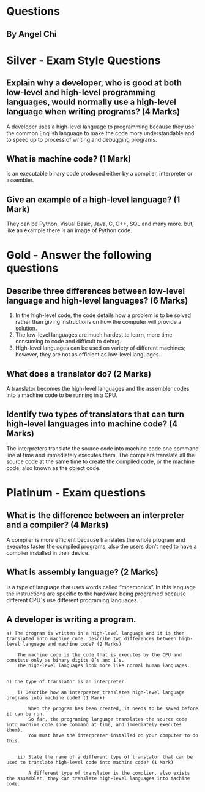
# Questions

## By Angel Chi

# Silver - Exam Style Questions

## Explain why a developer, who is good at both low-level and high-level programming languages, would normally use a high-level language when writing programs? (4 Marks)

A developer uses a high-level language to programming because they use the common English language to make the code more understandable and to speed up to process of writing and debugging programs.


## What is machine code? (1 Mark)

Is an executable binary code produced either by a compiler, interpreter or assembler.


## Give an example of a high-level language? (1 Mark)

They can be Python, Visual Basic, Java, C, C++, SQL and many more. but, like an example there is an image of Python code.


# Gold - Answer the following questions

## Describe three differences between low-level language and high-level languages? (6 Marks)

1. In the high-level code, the code details how a problem is to be solved rather than giving instructions on how the computer will provide a solution.
2. The low-level languages are much hardest to learn, more time-consuming to code and difficult to debug.
3. High-level languages can be used on variety of different machines; however, they are not as efficient as low-level languages.


## What does a translator do? (2 Marks)

A translator becomes the high-level languages and the assembler codes into a machine code to be running in a CPU.


## Identify two types of translators that can turn high-level languages into machine code? (4 Marks)

The interpreters translate the source code into machine code one command line at time and immediately executes them.
The compilers translate all the source code at the same time to create the compiled code, or the machine code, also known as the object code.


# Platinum - Exam questions

## What is the difference between an interpreter and a compiler? (4 Marks)

A compiler is more efficient because translates the whole program and executes faster the compiled programs, also the users don’t need to have a complier installed in their device.


## What is assembly language? (2 Marks)

Is a type of language that uses words called “mnemonics”. In this language the instructions are specific to the hardware being programed because different CPU´s use different programing languages.


## A developer is writing a program.
	a) The program is written in a high-level language and it is then translated into machine code. Describe two differences between high-level language and machine code? (2 Marks)
		
		The machine code is the code that is executes by the CPU and consists only as binary digits 0’s and 1’s.
		The high-level languages look more like normal human languages.


	b) One type of translator is an interpreter.

		i) Describe how an interpreter translates high-level language programs into machine code? (1 Mark)

			When the program has been created, it needs to be saved before it can be run.
			So far, the programing language translates the source code into machine code (one command at time, and immediately executes them).
			You must have the interpreter installed on your computer to do this.


		ii) State the name of a different type of translator that can be used to translate high-level code into machine code? (1 Mark)

			A different type of translator is the complier, also exists the assembler, they can translate high-level languages into machine code.


